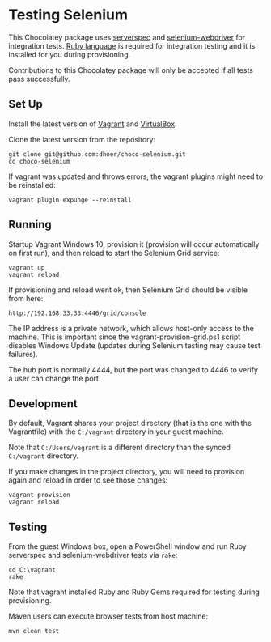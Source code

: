 # Testing Selenium

This Chocolatey package uses [serverspec](http://serverspec.org/) and
[selenium-webdriver](https://github.com/SeleniumHQ/selenium/wiki/Ruby-Bindings)
for integration tests. [Ruby language](https://www.ruby-lang.org/) is
required for integration testing and it is installed for you during
provisioning.

Contributions to this Chocolatey package will only be accepted if all
tests pass successfully.

## Set Up

Install the latest version of
[Vagrant](http://www.vagrantup.com/downloads.html) and
[VirtualBox](https://www.virtualbox.org/wiki/Downloads).

Clone the latest version from the repository:

```
git clone git@github.com:dhoer/choco-selenium.git
cd choco-selenium
```

If vagrant was updated and throws errors, the vagrant plugins might
need to be reinstalled:

```
vagrant plugin expunge --reinstall
```

## Running

Startup Vagrant Windows 10, provision it (provision will
occur automatically on first run), and then reload to
start the Selenium Grid service:

```
vagrant up
vagrant reload
```

If provisioning and reload went ok, then Selenium Grid should be
visible from here:

```
http://192.168.33.33:4446/grid/console
```

The IP address is a private network, which allows host-only access to
the machine.  This is important since the vagrant-provision-grid.ps1
script disables Windows Update (updates during Selenium testing may
cause test failures).

The hub port is normally 4444, but the port was changed to 4446 to
verify a user can change the port.

## Development

By default, Vagrant shares your project directory (that is the one with
the Vagrantfile) with the `C:/vagrant` directory in your guest machine.

Note that `C:/Users/vagrant` is a different directory than the synced
`C:/vagrant` directory.

If you make changes in the project directory, you will need to
provision again and reload in order to see those changes:

```
vagrant provision
vagrant reload
```

## Testing

From the guest Windows box, open a PowerShell window and run Ruby
serverspec and selenium-webdriver tests via `rake`:

```
cd C:\vagrant
rake
```

Note that vagrant installed Ruby and Ruby Gems required for testing
during provisioning.

Maven users can execute browser tests from host machine:

```
mvn clean test
```
